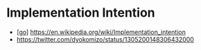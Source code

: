 # Implementation Intention

- [[go]] https://en.wikipedia.org/wiki/Implementation_intention
- https://twitter.com/dyokomizo/status/1305200148306432000


[//begin]: # "Autogenerated link references for markdown compatibility"
[go]: go "Go"
[//end]: # "Autogenerated link references"